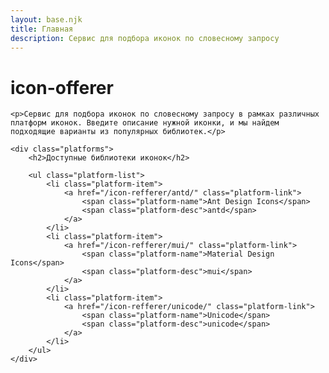 ```yaml
---
layout: base.njk
title: Главная
description: Сервис для подбора иконок по словесному запросу
---
```


<div class="container">
    <h1>icon-offerer</h1>
    
    <p>Сервис для подбора иконок по словесному запросу в рамках различных платформ иконок. Введите описание нужной иконки, и мы найдем подходящие варианты из популярных библиотек.</p>
    
    <div class="platforms">
        <h2>Доступные библиотеки иконок</h2>
        
        <ul class="platform-list">
            <li class="platform-item">
                <a href="/icon-refferer/antd/" class="platform-link">
                    <span class="platform-name">Ant Design Icons</span>
                    <span class="platform-desc">antd</span>
                </a>
            </li>
            <li class="platform-item">
                <a href="/icon-refferer/mui/" class="platform-link">
                    <span class="platform-name">Material Design Icons</span>
                    <span class="platform-desc">mui</span>
                </a>
            </li>
            <li class="platform-item">
                <a href="/icon-refferer/unicode/" class="platform-link">
                    <span class="platform-name">Unicode</span>
                    <span class="platform-desc">unicode</span>
                </a>
            </li>
        </ul>
    </div>
</div>
